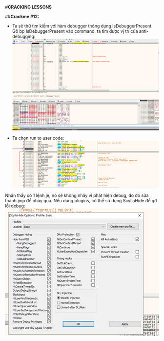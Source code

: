 #**CRACKING LESSONS**

##**Crackme #12:**

- Ta sẽ thử tìm kiếm với hàm debugger thông dụng IsDebuggerPresent.
Gõ bp IsDebuggerPresent vào command, ta tìm được vị trí của anti-debugging:
![](Images/Crackme_12_1.png)

- Ta chọn run to user code:
![](Images/Crackme_12_2.png)

Nhận thấy có 1 lệnh je, nó sẽ không nhảy vì phát hiện debug, do đó sửa thành jmp để nhảy qua.
Nếu dung plugins, có thể sử dụng ScyllaHide để gỡ lỗi debug:
![](Images/Crackme_12_3.png)